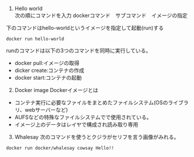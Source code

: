 1. Hello world  
次の順にコマンドを入力
dockerコマンド　サブコマンド　イメージの指定

  下のコマンドはhello-worldというイメージを指定して起動(run)する
  ```
  docker run hello-world
  ```
  runのコマンドは以下の3つのコマンドを同時に実行している。
  - docker pull:イメージの取得
  - dicker create:コンテナの作成
  - docker start:コンテナの起動

2. Docker image
Dockerイメージとは
  - コンテナ実行に必要なファイルをまとめたファイルシステム(OSのライブラリ、webサーバーなど)
  - AUFSなどの特殊なファイルシステムでで使用されている。
  - イメージ上のデータはレイヤで構成され読み取り専用

3. Whalesay
次のコマンドを使うとクジラがセリフを言う画像がみれる。
```
docker run docker/whalesay cowsay Hello!!
```
